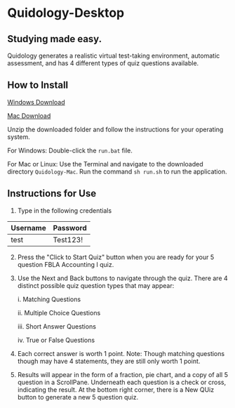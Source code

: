 # Quidology-Desktop
## Studying made easy.

Quidology generates a realistic virtual test-taking environment, automatic assessment, and has 4 different types of quiz questions available.

## How to Install

[Windows Download](https://github.com/Quidology/Quidology-Desktop/releases/download/v1.0-alpha/Quidology-Windows.zip)

[Mac Download](https://github.com/Quidology/Quidology-Desktop/releases/download/v1.0-alpha/Quidology-Mac.zip)

Unzip the downloaded folder and follow the instructions for your operating system.

For Windows: Double-click the `run.bat` file.

For Mac or Linux: Use the Terminal and navigate to the downloaded directory `Quidology-Mac`. Run the command `sh run.sh` to run the application.

## Instructions for Use

1. Type in the following credentials

Username | Password
|---|---|
test | Test123!

2. Press the "Click to Start Quiz" button when you are ready for your 5 question FBLA Accounting I quiz.

3. Use the Next and Back buttons to navigate through the quiz. There are 4 distinct possible quiz question types that may appear:

    i. Matching Questions
    
    ii. Multiple Choice Questions
    
    iii. Short Answer Questions
    
    iv. True or False Questions

4. Each correct answer is worth 1 point. Note: Though matching questions though may have 4 statements, they are still only worth 1 point.

5. Results will appear in the form of a fraction, pie chart, and a copy of all 5 question in a ScrollPane. Underneath each question is a check or cross, indicating the result. At the bottom right corner, there is a New QUiz button to generate a new 5 question quiz.
